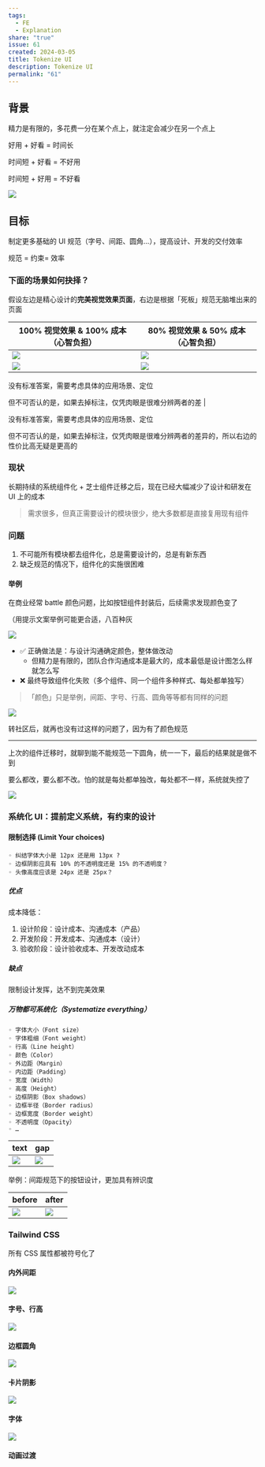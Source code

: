 ```yaml
---  
tags:  
  - FE  
  - Explanation  
share: "true"  
issue: 61
created: 2024-03-05
title: Tokenize UI
description: Tokenize UI
permalink: "61"
---  
```

  
## 背景  
  
精力是有限的，多花费一分在某个点上，就注定会减少在另一个点上  
  
好用 + 好看 = 时间长  
  
时间短 + 好看 = 不好用  
  
时间短 + 好用 = 不好看  
  
![](https://raw.githubusercontent.com/lei4519/picture-bed/main/images/Pasted%20image%2020240415181239.png)  
  
## 目标  
  
制定更多基础的 UI 规范（字号、间距、圆角...），提高设计、开发的交付效率  
  
规范 = 约束= 效率  
  
### 下面的场景如何抉择？  
  
假设左边是精心设计的**完美视觉效果页面**，右边是根据「死板」规范无脑堆出来的页面  
  
| **100% 视觉效果 & 100% 成本（心智负担）**                                                                  | **80% 视觉效果 & 50% 成本（心智负担）**                                                                    |  
| ---------------------------------------------------------------------------------------------------------- | ---------------------------------------------------------------------------------------------------------- |  
| ![](https://raw.githubusercontent.com/lei4519/picture-bed/main/images/Pasted%20image%2020240327135037.png) | ![](https://raw.githubusercontent.com/lei4519/picture-bed/main/images/Pasted%20image%2020240415180746.png) |  
| ![](https://raw.githubusercontent.com/lei4519/picture-bed/main/images/Pasted%20image%2020240415180758.png) | ![](https://raw.githubusercontent.com/lei4519/picture-bed/main/images/Pasted%20image%2020240415180808.png) |  
  
没有标准答案，需要考虑具体的应用场景、定位  
  
但不可否认的是，如果去掉标注，仅凭肉眼是很难分辨两者的差 |  
  
没有标准答案，需要考虑具体的应用场景、定位  
  
但不可否认的是，如果去掉标注，仅凭肉眼是很难分辨两者的差异的，所以右边的性价比高无疑是更高的  
  
### 现状  
  
长期持续的系统组件化 + 芝士组件迁移之后，现在已经大幅减少了设计和研发在 UI 上的成本  
  
> 需求很多，但真正需要设计的模块很少，绝大多数都是直接复用现有组件  
  
### 问题  
  
1. 不可能所有模块都去组件化，总是需要设计的，总是有新东西  
2. 缺乏规范的情况下，组件化的实施很困难  
  
#### 举例  
  
在商业经常 battle 颜色问题，比如按钮组件封装后，后续需求发现颜色变了  
  
（用提示文案举例可能更合适，八百种灰  
  
![](https://raw.githubusercontent.com/lei4519/picture-bed/main/images/Pasted%20image%2020240415181253.png)  
  
- ✅ 正确做法是：与设计沟通确定颜色，整体做改动  
  - 但精力是有限的，团队合作沟通成本是最大的，成本最低是设计图怎么样就怎么写  
- ❌ 最终导致组件化失败（多个组件、同一个组件多种样式、每处都单独写）  
  
> 「颜色」只是举例，间距、字号、行高、圆角等等都有同样的问题  
  
![](https://raw.githubusercontent.com/lei4519/picture-bed/main/images/Pasted%20image%2020240415181504.png)  
  
转社区后，就再也没有过这样的问题了，因为有了颜色规范  
  
---  
  
上次的组件迁移时，就聊到能不能规范一下圆角，统一一下，最后的结果就是做不到  
  
要么都改，要么都不改。怕的就是每处都单独改，每处都不一样，系统就失控了  
  
![](https://raw.githubusercontent.com/lei4519/picture-bed/main/images/Pasted%20image%2020240415181325.png)  
  
### 系统化 UI：提前定义系统，有约束的设计  
  
#### 限制选择 (Limit Your choices)  
  
    ◦ 纠结字体大小是 12px 还是用 13px ?  
    ◦ 边框阴影应具有 10% 的不透明度还是 15% 的不透明度？  
    ◦ 头像高度应该是 24px 还是 25px？  
  
##### 优点  
  
成本降低：  
  
1. 设计阶段：设计成本、沟通成本（产品）  
2. 开发阶段：开发成本、沟通成本（设计）  
3. 验收阶段：设计验收成本、开发改动成本  
  
##### 缺点  
  
限制设计发挥，达不到完美效果  
  
##### 万物都可系统化（Systematize everything）  
  
    ◦ 字体大小（Font size）  
    ◦ 字体粗细（Font weight）  
    ◦ 行高（Line height）  
    ◦ 颜色（Color）  
    ◦ 外边距（Margin）  
    ◦ 内边距（Padding）  
    ◦ 宽度（Width）  
    ◦ 高度（Height）  
    ◦ 边框阴影（Box shadows）  
    ◦ 边框半径（Border radius）  
    ◦ 边框宽度（Border weight）  
    ◦ 不透明度（Opacity）  
    ◦ …  
  
| text                                                                                                       | gap                                                                                                        |  
| ---------------------------------------------------------------------------------------------------------- | ---------------------------------------------------------------------------------------------------------- |  
| ![](https://raw.githubusercontent.com/lei4519/picture-bed/main/images/Pasted%20image%2020240415181543.png) | ![](https://raw.githubusercontent.com/lei4519/picture-bed/main/images/Pasted%20image%2020240415181552.png) |  
  
举例：间距规范下的按钮设计，更加具有辨识度  
  
| before                                                                                                     | after                                                                                                      |  
| ---------------------------------------------------------------------------------------------------------- | ---------------------------------------------------------------------------------------------------------- |  
| ![](https://raw.githubusercontent.com/lei4519/picture-bed/main/images/Pasted%20image%2020240415181635.png) | ![](https://raw.githubusercontent.com/lei4519/picture-bed/main/images/Pasted%20image%2020240415181649.png) |  
  
### Tailwind CSS  
  
所有 CSS 属性都被符号化了  
  
#### 内外间距  
  
![](https://raw.githubusercontent.com/lei4519/picture-bed/main/images/Pasted%20image%2020240415181719.png)  
  
#### 字号、行高  
  
![](https://raw.githubusercontent.com/lei4519/picture-bed/main/images/Pasted%20image%2020240415181726.png)  
  
#### 边框圆角  
  
![](https://raw.githubusercontent.com/lei4519/picture-bed/main/images/Pasted%20image%2020240415181733.png)  
  
#### 卡片阴影  
  
![](https://raw.githubusercontent.com/lei4519/picture-bed/main/images/Pasted%20image%2020240415181739.png)  
  
#### 字体  
  
![](https://raw.githubusercontent.com/lei4519/picture-bed/main/images/Pasted%20image%2020240415181745.png)  
  
#### 动画过渡  
